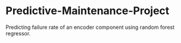 # Predictive-Maintenance-Project
Predicting failure rate of an encoder component using random forest regressor.
